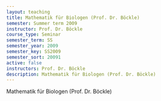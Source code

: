 ```yaml
---
layout: teaching
title: Mathematik für Biologen (Prof. Dr. Böckle)
semester: Summer term 2009
instructor: Prof. Dr. Böckle
course_type: Seminar
semester_term: SS
semester_year: 2009
semester_key: SS2009
semester_sort: 20091
active: false
instructors: Prof. Dr. Böckle
description: Mathematik für Biologen (Prof. Dr. Böckle)
---
```


Mathematik für Biologen (Prof. Dr. Böckle)

